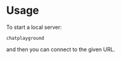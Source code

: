 # Usage


To start a local server:
```
chatplayground
```
and then you can connect to the given URL.



